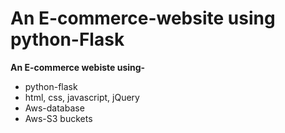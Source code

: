 # An E-commerce-website using python-Flask

**An E-commerce webiste using-**
* python-flask
* html, css, javascript, jQuery
* Aws-database
* Aws-S3 buckets
